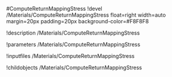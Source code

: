 <!-- MOOSE Object Documentation Stub: Remove this when content is added. -->
#ComputeReturnMappingStress
!devel /Materials/ComputeReturnMappingStress float=right width=auto margin=20px padding=20px background-color=#F8F8F8

!description /Materials/ComputeReturnMappingStress

!parameters /Materials/ComputeReturnMappingStress

!inputfiles /Materials/ComputeReturnMappingStress

!childobjects /Materials/ComputeReturnMappingStress

